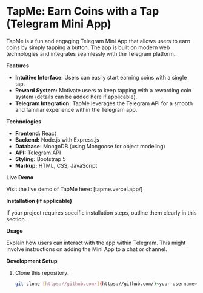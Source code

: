 # TapMe: Earn Coins with a Tap (Telegram Mini App)
TapMe is a fun and engaging Telegram Mini App that allows users to earn coins by simply tapping a button. The app is built on modern web technologies and integrates seamlessly with the Telegram platform.

**Features**

* **Intuitive Interface:** Users can easily start earning coins with a single tap.
* **Reward System:** Motivate users to keep tapping with a rewarding coin system (details can be added here if applicable).
* **Telegram Integration:** TapMe leverages the Telegram API for a smooth and familiar experience within the Telegram app.

**Technologies**

* **Frontend:** React
* **Backend:** Node.js with Express.js
* **Database:** MongoDB (using Mongoose for object modeling)
* **API:** Telegram API
* **Styling:** Bootstrap 5
* **Markup:** HTML, CSS, JavaScript

**Live Demo**

Visit the live demo of TapMe here: [tapme.vercel.app/]

**Installation (if applicable)**

If your project requires specific installation steps, outline them clearly in this section.

**Usage**

Explain how users can interact with the app within Telegram. This might involve instructions on adding the Mini App to a chat or channel.

**Development Setup**

1. Clone this repository:

   ```bash
   git clone [https://github.com/](https://github.com/)<your-username>/tapme.git
